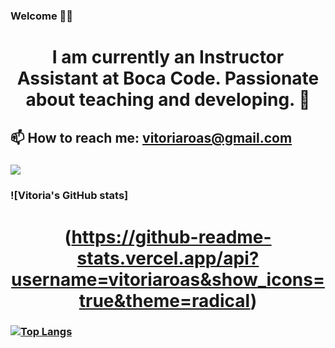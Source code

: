 ### Welcome 👋🏻

# <h1 align="center"> I am currently an Instructor Assistant at Boca Code. Passionate about teaching and developing. 🦄 </h1>
##  📫 How to reach me: vitoriaroas@gmail.com

### ![](https://komarev.com/ghpvc/?username=your-github-vitoriaroas&color=ff69b4)


### ![Vitoria's GitHub stats] <h1 align="center">(https://github-readme-stats.vercel.app/api?username=vitoriaroas&show_icons=true&theme=radical)</h1>

### [![Top Langs](https://github-readme-stats.vercel.app/api/top-langs/?username=vitoriaroas&layout=compact)](https://github.com/anuraghazra/github-readme-stats)



<!--
**vitoriaroas/vitoriaroas** is a ✨ _special_ ✨ repository because its `README.md` (this file) appears on your GitHub profile.

Here are some ideas to get you started:

- 🔭 I’m currently working on ...
- 🌱 I’m currently learning ...
- 👯 I’m looking to collaborate on ...
- 🤔 I’m looking for help with ...
- 💬 Ask me about ...
- 📫 How to reach me: ...
- 😄 Pronouns: ...
- ⚡ Fun fact: ...
-->
